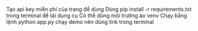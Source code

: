 Tạo api key miễn phí của trang để dùng
Dùng pip install -r requirements.txt trong terminal để tải dụng cụ
Có thể dùng môi trường ảo venv
Chạy bằng lệnh python app.py
chạy demo nên dùng link trong terminal
